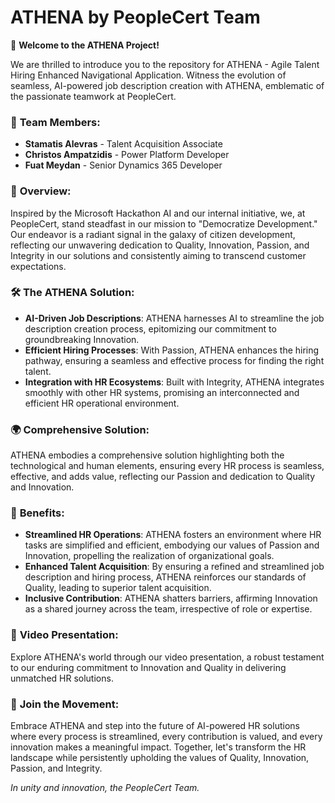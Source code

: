 **ATHENA by PeopleCert Team**
=============================

🌟 **Welcome to the ATHENA Project!**

We are thrilled to introduce you to the repository for ATHENA - Agile Talent Hiring Enhanced Navigational Application. Witness the evolution of seamless, AI-powered job description creation with ATHENA, emblematic of the passionate teamwork at PeopleCert.

### 🤝 **Team Members:**

-   **Stamatis Alevras** - Talent Acquisition Associate
-   **Christos Ampatzidis** - Power Platform Developer
-   **Fuat Meydan** - Senior Dynamics 365 Developer

### 🌟 **Overview:**

Inspired by the Microsoft Hackathon AI and our internal initiative, we, at PeopleCert, stand steadfast in our mission to "Democratize Development." Our endeavor is a radiant signal in the galaxy of citizen development, reflecting our unwavering dedication to Quality, Innovation, Passion, and Integrity in our solutions and consistently aiming to transcend customer expectations.

### 🛠️ **The ATHENA Solution:**

-   **AI-Driven Job Descriptions**: ATHENA harnesses AI to streamline the job description creation process, epitomizing our commitment to groundbreaking Innovation.
-   **Efficient Hiring Processes**: With Passion, ATHENA enhances the hiring pathway, ensuring a seamless and effective process for finding the right talent.
-   **Integration with HR Ecosystems**: Built with Integrity, ATHENA integrates smoothly with other HR systems, promising an interconnected and efficient HR operational environment.

### 🌍 **Comprehensive Solution:**

ATHENA embodies a comprehensive solution highlighting both the technological and human elements, ensuring every HR process is seamless, effective, and adds value, reflecting our Passion and dedication to Quality and Innovation.

### 🎉 **Benefits:**

-   **Streamlined HR Operations**: ATHENA fosters an environment where HR tasks are simplified and efficient, embodying our values of Passion and Innovation, propelling the realization of organizational goals.
-   **Enhanced Talent Acquisition**: By ensuring a refined and streamlined job description and hiring process, ATHENA reinforces our standards of Quality, leading to superior talent acquisition.
-   **Inclusive Contribution**: ATHENA shatters barriers, affirming Innovation as a shared journey across the team, irrespective of role or expertise.

### 🎥 **Video Presentation:**

Explore ATHENA's world through our video presentation, a robust testament to our enduring commitment to Innovation and Quality in delivering unmatched HR solutions.

### 🤝 **Join the Movement:**

Embrace ATHENA and step into the future of AI-powered HR solutions where every process is streamlined, every contribution is valued, and every innovation makes a meaningful impact. Together, let's transform the HR landscape while persistently upholding the values of Quality, Innovation, Passion, and Integrity.

*In unity and innovation, the PeopleCert Team.*
